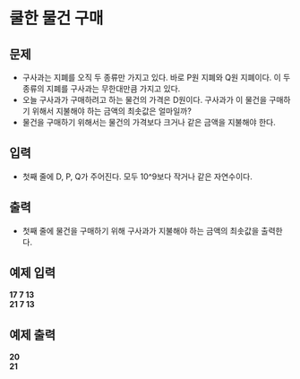 # 쿨한 물건 구매

## 문제
- 구사과는 지폐를 오직 두 종류만 가지고 있다. 바로 P원 지폐와 Q원 지폐이다. 이 두 종류의 지폐를 구사과는 무한대만큼 가지고 있다.
- 오늘 구사과가 구매하려고 하는 물건의 가격은 D원이다. 구사과가 이 물건을 구매하기 위해서 지불해야 하는 금액의 최솟값은 얼마일까?
- 물건을 구매하기 위해서는 물건의 가격보다 크거나 같은 금액을 지불해야 한다.

## 입력
- 첫째 줄에 D, P, Q가 주어진다. 모두 10^9보다 작거나 같은 자연수이다.

## 출력
- 첫째 줄에 물건을 구매하기 위해 구사과가 지불해야 하는 금액의 최솟값을 출력한다.

## 예제 입력
**17 7 13**
<br>
**21 7 13**

## 예제 출력
**20**
<br>
**21**
